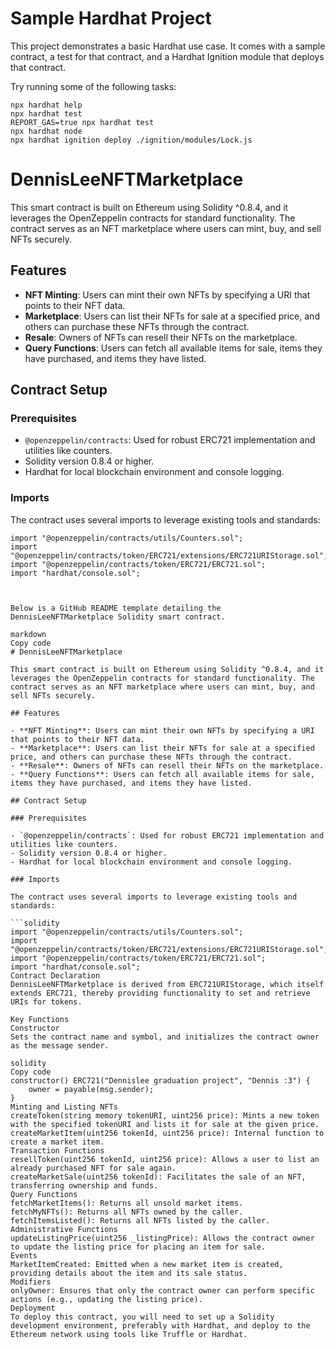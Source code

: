 # Sample Hardhat Project

This project demonstrates a basic Hardhat use case. It comes with a sample contract, a test for that contract, and a Hardhat Ignition module that deploys that contract.

Try running some of the following tasks:

```shell
npx hardhat help
npx hardhat test
REPORT_GAS=true npx hardhat test
npx hardhat node
npx hardhat ignition deploy ./ignition/modules/Lock.js
```

# DennisLeeNFTMarketplace

This smart contract is built on Ethereum using Solidity ^0.8.4, and it leverages the OpenZeppelin contracts for standard functionality. The contract serves as an NFT marketplace where users can mint, buy, and sell NFTs securely.

## Features

- **NFT Minting**: Users can mint their own NFTs by specifying a URI that points to their NFT data.
- **Marketplace**: Users can list their NFTs for sale at a specified price, and others can purchase these NFTs through the contract.
- **Resale**: Owners of NFTs can resell their NFTs on the marketplace.
- **Query Functions**: Users can fetch all available items for sale, items they have purchased, and items they have listed.

## Contract Setup

### Prerequisites

- `@openzeppelin/contracts`: Used for robust ERC721 implementation and utilities like counters.
- Solidity version 0.8.4 or higher.
- Hardhat for local blockchain environment and console logging.

### Imports

The contract uses several imports to leverage existing tools and standards:

````solidity
import "@openzeppelin/contracts/utils/Counters.sol";
import "@openzeppelin/contracts/token/ERC721/extensions/ERC721URIStorage.sol";
import "@openzeppelin/contracts/token/ERC721/ERC721.sol";
import "hardhat/console.sol";



Below is a GitHub README template detailing the DennisLeeNFTMarketplace Solidity smart contract.

markdown
Copy code
# DennisLeeNFTMarketplace

This smart contract is built on Ethereum using Solidity ^0.8.4, and it leverages the OpenZeppelin contracts for standard functionality. The contract serves as an NFT marketplace where users can mint, buy, and sell NFTs securely.

## Features

- **NFT Minting**: Users can mint their own NFTs by specifying a URI that points to their NFT data.
- **Marketplace**: Users can list their NFTs for sale at a specified price, and others can purchase these NFTs through the contract.
- **Resale**: Owners of NFTs can resell their NFTs on the marketplace.
- **Query Functions**: Users can fetch all available items for sale, items they have purchased, and items they have listed.

## Contract Setup

### Prerequisites

- `@openzeppelin/contracts`: Used for robust ERC721 implementation and utilities like counters.
- Solidity version 0.8.4 or higher.
- Hardhat for local blockchain environment and console logging.

### Imports

The contract uses several imports to leverage existing tools and standards:

```solidity
import "@openzeppelin/contracts/utils/Counters.sol";
import "@openzeppelin/contracts/token/ERC721/extensions/ERC721URIStorage.sol";
import "@openzeppelin/contracts/token/ERC721/ERC721.sol";
import "hardhat/console.sol";
Contract Declaration
DennisLeeNFTMarketplace is derived from ERC721URIStorage, which itself extends ERC721, thereby providing functionality to set and retrieve URIs for tokens.

Key Functions
Constructor
Sets the contract name and symbol, and initializes the contract owner as the message sender.

solidity
Copy code
constructor() ERC721("Dennislee graduation project", "Dennis :3") {
    owner = payable(msg.sender);
}
Minting and Listing NFTs
createToken(string memory tokenURI, uint256 price): Mints a new token with the specified tokenURI and lists it for sale at the given price.
createMarketItem(uint256 tokenId, uint256 price): Internal function to create a market item.
Transaction Functions
resellToken(uint256 tokenId, uint256 price): Allows a user to list an already purchased NFT for sale again.
createMarketSale(uint256 tokenId): Facilitates the sale of an NFT, transferring ownership and funds.
Query Functions
fetchMarketItems(): Returns all unsold market items.
fetchMyNFTs(): Returns all NFTs owned by the caller.
fetchItemsListed(): Returns all NFTs listed by the caller.
Administrative Functions
updateListingPrice(uint256 _listingPrice): Allows the contract owner to update the listing price for placing an item for sale.
Events
MarketItemCreated: Emitted when a new market item is created, providing details about the item and its sale status.
Modifiers
onlyOwner: Ensures that only the contract owner can perform specific actions (e.g., updating the listing price).
Deployment
To deploy this contract, you will need to set up a Solidity development environment, preferably with Hardhat, and deploy to the Ethereum network using tools like Truffle or Hardhat.
````
